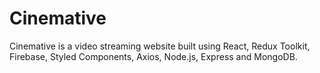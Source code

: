 # Cinemative
Cinemative is a video streaming website built using React, Redux Toolkit, Firebase, Styled Components, Axios, Node.js, Express and MongoDB.
